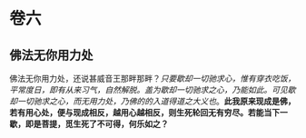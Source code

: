 # 卷六

##  佛法无你用力处

佛法无你用力处，还说甚威音王那畔那畔？*只要歇却一切驰求心，惟有穿衣吃饭，平常度日，即有从来习气，自然解脱。盖为歇却一切驰求之心，乃能如此。可见歇却一切驰求之心，而无用力处，乃佛的的入道得道之大义也*。**此我原来现成是佛，若有用心处，便与现成相反，越用心越相反，则生死轮回无有穷尽。若能当下一歇，即是菩提，觅生死了不可得，何乐如之？**


